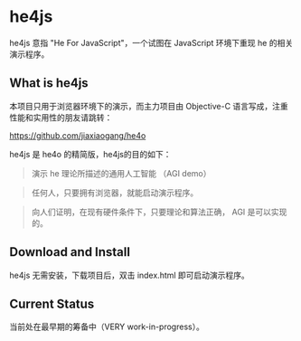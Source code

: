 # he4js

he4js 意指 "He For JavaScript"，一个试图在 JavaScript 环境下重现 he 的相关演示程序。


## What is he4js 

本项目只用于浏览器环境下的演示，而主力项目由 Objective-C 语言写成，注重性能和实用性的朋友请跳转：

<https://github.com/jiaxiaogang/he4o>

he4js 是 he4o 的精简版，he4js的目的如下：

> 演示 he 理论所描述的通用人工智能 （AGI demo）

> 任何人，只要拥有浏览器，就能启动演示程序。

> 向人们证明，在现有硬件条件下，只要理论和算法正确， AGI 是可以实现的。

## Download and Install

he4js 无需安装，下载项目后，双击 index.html 即可启动演示程序。


## Current Status

当前处在最早期的筹备中（VERY work-in-progress）。
